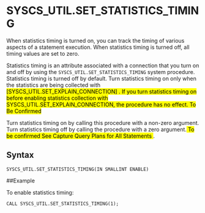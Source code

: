 # SYSCS_UTIL.SET_STATISTICS_TIMING

When statistics timing is turned on, you can track the timing of various aspects of a statement execution. When statistics timing is turned off, all timing values are set to zero.

Statistics timing is an attribute associated with a connection that you turn on and off by using the `SYSCS_UTIL.SET_STATISTICS_TIMING` system procedure. Statistics timing is turned off by default. Turn statistics timing on only when the statistics are being collected with <mark>[SYSCS_UTIL.SET_EXPLAIN_CONNECTION] . If you turn statistics timing on before enabling statistics collection with SYSCS_UTIL.SET_EXPLAIN_CONNECTION, the procedure has no effect. To Be Confirmed</mark>

Turn statistics timing on by calling this procedure with a non-zero argument. Turn statistics timing off by calling the procedure with a zero argument.<mark> To be confirmed See Capture Query Plans for All Statements </mark>.

## Syntax

``` pre
SYSCS_UTIL.SET_STATISTICS_TIMING(IN SMALLINT ENABLE)
```

##Example

To enable statistics timing:

``` pre
CALL SYSCS_UTIL.SET_STATISTICS_TIMING(1);
```
